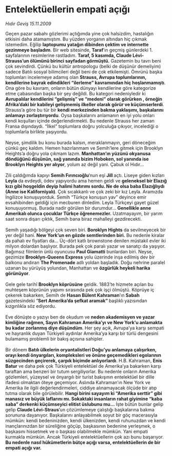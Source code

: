 # Entelektüellerin empati açığı

*Hıdır Geviş 15.11.2009*

<div class="taraf_structure_2col_1zq">
<div class="margen_n">



 <p>Geçen pazar sabahı gözlerimi açtığımda yine çok halsizdim, hastalığın etkisini daha atamamıştım. Bu yüzden yorganın altından hiç çıkmak istemedim. Eğilip <b>laptopumu yatağın dibinden çektim ve internette gezinmeye başladım</b>. Bir web sitesinde, <b>Taraf</b>’ın geçmiş günlerdeki 1. sayfalarının resimlerine rastladım. <b>Taraf, 5 kasımda, Claude Lévi-Strauss’un ölümünü birinci sayfadan görmüştü.</b> Gazetemin bu tavrı beni çok sevindirdi. Çünkü bu kültür antropologu (belki de düşünür demeliyim) sadece Batılı sosyal bilimcileri değil beni de çok etkilemişti. Ömrünü başka toplumları incelemeye adamış olan <b>Strauss, Avrupa toplumlarının, kendilerine bayrak edindikleri “ilerleme” kavramından hiç hoşlanmamıştı</b>. Ona göre bu kavram, onların bütün dünyayı kendilerine göre kategorize etme çabasından başka bir şey değildi. Bu kategori nedeniyledir ki <b>Avrupalılar kendilerini “gelişmiş” ve “medeni” olarak görürken , örneğin Afrika’daki bir kabileyi gelişmemiş ilkeller olarak görür ve küçümserlerdi</b>. Strauss’a göre bu tür bir <b>kendi merkezinden bakma yaklaşımı, başkalarını anlamayı zorlaştırıyordu</b>. Oysa başkalarını anlamanın en iyi yolu onları kendi koşulları içinde değerlendirmekti. Bu nedenle Strauss her zaman Fransa dışındaydı. “İlkel” toplumlara doğru yolculuğa çıkıyor, incelediği o toplumlarla birlikte yaşıyordu. <br/><br/>Neyse, şimdilik bu konu burada kalsın, meraklanmayın, geri döneceğim çünkü geç kaldım. Hemen hazırlanmam ve Semih’lere gitmek için Brooklyn Heights’a doğru yola çıkmam lazım. <b>Manhattan’ın yüzünü okyanusa döndüğünü düşünün, sağ yanında bizim Hoboken, sol yanında ise Brooklyn Heights yer alıyor</b>, yolum az değil yani. Çabuk ol Hıdır... <br/><br/>Zili çaldığımda kapıyı <b>Semih Fırıncıoğlu</b>’nun eşi <b>Jill </b>açtı. Liseye giden kızları <b>Leyla </b>da evdeydi, ödev yapıyordu ama hemen geldi ve <b>geleneksel bir Elazığ kızı gibi hoşgeldin deyip halimi hatırımı sordu. Ne de olsa baba Elazığlıydı (Anne ise Kaliforniyalı)</b>. Çok sıcakkanlı ve çok zeki bir kız Leyla. Aramızda İngilizce konuşuyorduk. Semih “Türkçe konuşun yav” deyince emir evsahibinden geldiği için mecburen dinledim. Leyla Türkçeyi gayet güzel konuşuyormuş. Burada nadir görülen bir durumdur... <b>Genellikle anne Amerikalı olunca çocuklar Türkçe öğrenemezler.</b> Uzatmayayım, bir yarım saat sonra dışarı çıktık, Semih bana biraz mahalleyi gezdirecekti. <br/><br/>Semih yaşadığı bölgeyi çok seven biri. <b>Boroklyn Hights</b> da sevilmeyecek bir yer değil hani. <b>New York’un en gözde semtlerinden biri.</b> Bu nedenle kiralar da pahalı ev fiyatları da... Üç-dört katlı brownstone denilen müstakil evler iki milyon dolardan başlıyor. Burada pek çok paralı yazar ve sanatçı da yaşıyor. Bağımsız filmlerin ünlü oyuncusu <b>Paul Giamatti</b> bunlardan biri. Neyse, gezimize <b>Brooklyn-Queens Express</b> yolu üzerinde inşa edilmiş dev bir balkonu andıran <b>The Promenade</b> adlı yoldan başladık. Doğu nehrine paralel uzanan bu yürüyüş yolundan, Manhattan ve <b>özgürlük heykeli harika görünüyor</b>. <br/><br/>Gele gele tarihî <b>Brooklyn köprüsüne</b> geldik. 1883’te hizmete açılan bu muhteşem köprünün yapımı sırasında pek çok işçi ölmüştü. Köprüye iç çekerek bakarken, Semih de <b>Hasan Bülent Kahraman</b>’ın <b>Sabah </b>gazetesindeki “<b>Sert Amerika’da şefkat aramak” </b>başlıklı<b> </b>yazısından kızgınlıkla söz ediyordu. <br/><br/>Eve dönüşte o yazıyı ben de okudum ve <b>neden akademisyen ve yazar kimliğine rağmen, Sayın Kahraman Amerika’yı ve New York’u anlamakta bu kadar zorlanmış diye düşündüm</b>. Her şey açık, Avrupa’ya karşı sempati ve hayranlık duyan Türkiyeli aydınlar Amerika’ya karşı bir türlü dengesini bulamamış problemli bir bakış açısına sahipler.<b> <br/></b><br/>Bir dönem <b>Batılı ülkelerin oryantalistleri Doğu’yu anlamaya çalışırken, orayı kendi önyargıları, kompleksleri ve önüne geçemedikleri egolarının süzgecinden geçirerek, çarpık biçimde anlıyorlardı</b>. H.B. Kahraman, <b>Enis Batur</b> ve daha pek çok Türkiyeli entelektüel de Amerika’ya bakarken karşı taraftan ama benzeri bir tutum sergiliyorlar. Bu nedenle onların Amerika gözlemleri, yüzeysel ve önyargılı bir turist bakışının entelektüel bir dille ifadesi olmaktan öteye geçemiyor. Aslında Kahraman’ın New York ve Amerika ile ilgili değerlendirmeleri, ciddiye alınamayacak ölçüde bir atıp tutma olarak bile görülebilir. <b>Hangi birini sayayım ki “Amerika serttir” gibi manasız ve büyük laflarını mı. Sokaktaki insanların rahat giyimine “kaba saba” derkenki küçümseyici elitist üslubunu mu...</b> İşte bütün bunlar gelip gelip <b>Claude Lévi-Straus</b>’un çözümlemeye çalıştığı başkalarına bakma sorununa dayanıyor. Başkalarını anlayabilmek soyut bir göç macerasıyla mümkün: kendi bedeninizden, kendi ülkenizden, kendi ruhunuzdan ve kendi inançlarınızdan bir süreliğine göçüp, başkasının bedenine yerleşmek, o başkasını hissetmek ve o başkası olabilmekle mümkün. Yani empati kurmakla mümkün. Ancak Türkiyeli entelektüellerin çok azı bunu başarıyor. <b>Bu nedenle nasıl hükümetlerin bütçe açığı varsa, entelektüellerin de bir empati açığı var.</b></p>
<br/>
<br/>
<br/>



<br/>


<div id="taraf_not">
</div>

</div>


</div>

